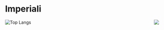 # Imperiali

<a href="#">
<img align="right" src="https://github-readme-stats.vercel.app/api?username=imperiali&show_icons=true&hide_border=true">
</a>

![Top Langs](https://github-readme-stats.vercel.app/api/top-langs/?username=imperiali&layout=compact&hide_border=true&count_private=true)

<!--
**imperiali/imperiali** is a ✨ _special_ ✨ repository because its `README.md` (this file) appears on your GitHub profile.

Here are some ideas to get you started:

- 🔭 I’m currently working on ...
- 🌱 I’m currently learning ...
- 👯 I’m looking to collaborate on ...
- 🤔 I’m looking for help with ...
- 💬 Ask me about ...
- 📫 How to reach me: ...
- 😄 Pronouns: ...
- ⚡ Fun fact: ...
-->


